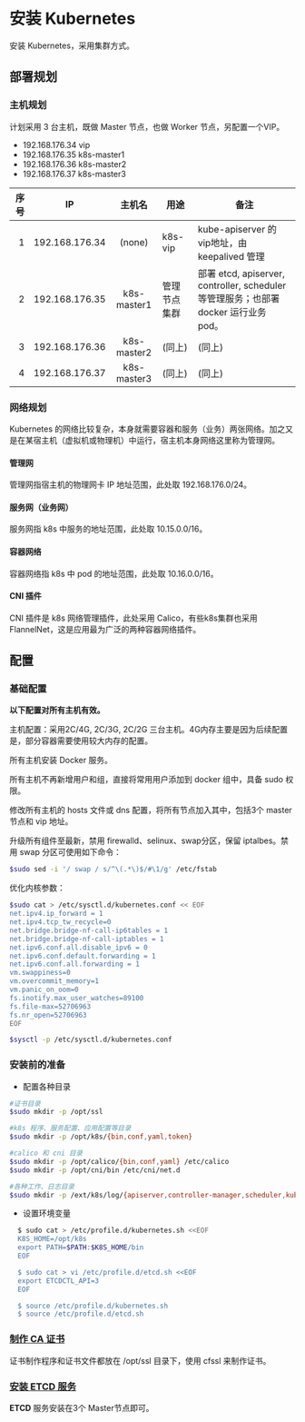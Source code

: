 # 安装 **Kubernetes**

安装 Kubernetes，采用集群方式。

## 部署规划

### 主机规划

计划采用 3 台主机，既做 Master 节点，也做 Worker 节点，另配置一个VIP。

- 192.168.176.34 vip
- 192.168.176.35 k8s-master1
- 192.168.176.36 k8s-master2
- 192.168.176.37 k8s-master3

|序号|IP|主机名|用途|备注|
| -: | - | :-: | - | - |
|1|192.168.176.34|(none)|k8s-vip|kube-apiserver 的 vip地址，由 keepalived 管理|
|2|192.168.176.35|k8s-master1|管理节点集群|部署 etcd, apiserver, controller, scheduler 等管理服务；也部署 docker 运行业务 pod。|
|3|192.168.176.36|k8s-master2|(同上)|(同上)|
|4|192.168.176.37|k8s-master3|(同上)|(同上)|

### 网络规划

Kubernetes 的网络比较复杂，本身就需要容器和服务（业务）两张网络。加之又是在某宿主机（虚拟机或物理机）中运行，宿主机本身网络这里称为管理网。

#### 管理网

管理网指宿主机的物理网卡 IP 地址范围，此处取 192.168.176.0/24。

#### 服务网（业务网）

服务网指 k8s 中服务的地址范围，此处取 10.15.0.0/16。

#### 容器网络

容器网络指 k8s 中 pod 的地址范围，此处取 10.16.0.0/16。

#### CNI 插件

CNI 插件是 k8s 网络管理插件，此处采用 Calico，有些k8s集群也采用 FlannelNet，这是应用最为广泛的两种容器网络插件。

## 配置

### 基础配置

**以下配置对所有主机有效。**

主机配置：采用2C/4G, 2C/3G, 2C/2G 三台主机。4G内存主要是因为后续配置是，部分容器需要使用较大内存的配置。

所有主机安装 Docker 服务。

所有主机不再新增用户和组，直接将常用用户添加到 docker 组中，具备 sudo 权限。

修改所有主机的 hosts 文件或 dns 配置，将所有节点加入其中，包括3个 master 节点和 vip 地址。

升级所有组件至最新，禁用 firewalld、selinux、swap分区，保留 iptalbes。禁用 swap 分区可使用如下命令：

```bash
$sudo sed -i '/ swap / s/^\(.*\)$/#\1/g' /etc/fstab
```

优化内核参数：

```bash
$sudo cat > /etc/sysctl.d/kubernetes.conf << EOF
net.ipv4.ip_forward = 1
net.ipv4.tcp_tw_recycle=0
net.bridge.bridge-nf-call-ip6tables = 1
net.bridge.bridge-nf-call-iptables = 1
net.ipv6.conf.all.disable_ipv6 = 0
net.ipv6.conf.default.forwarding = 1
net.ipv6.conf.all.forwarding = 1
vm.swappiness=0
vm.overcommit_memory=1
vm.panic_on_oom=0
fs.inotify.max_user_watches=89100
fs.file-max=52706963
fs.nr_open=52706963
EOF

$sysctl -p /etc/sysctl.d/kubernetes.conf
```

### 安装前的准备

- 配置各种目录

```bash
#证书目录
$sudo mkdir -p /opt/ssl

#k8s 程序、服务配置、应用配置等目录
$sudo mkdir -p /opt/k8s/{bin,conf,yaml,token}

#calico 和 cni 目录
$sudo mkdir -p /opt/calico/{bin,conf,yaml} /etc/calico
$sudo mkdir -p /opt/cni/bin /etc/cni/net.d

#各种工作、日志目录
$sudo mkdir -p /ext/k8s/log/{apiserver,controller-manager,scheduler,kubelet} /ext/etcd /var/lib/calico
```

- 设置环境变量

```bash
  $ sudo cat > /etc/profile.d/kubernetes.sh <<EOF
  K8S_HOME=/opt/k8s
  export PATH=$PATH:$K8S_HOME/bin
  EOF

  $ sudo cat > vi /etc/profile.d/etcd.sh <<EOF
  export ETCDCTL_API=3
  EOF

  $ source /etc/profile.d/kubernetes.sh
  $ source /etc/profile.d/etcd.sh
```

### [制作 **CA** 证书](ca/README.md)

证书制作程序和证书文件都放在 /opt/ssl 目录下，使用 cfssl 来制作证书。

### [安装 **ETCD** 服务](etcd/README.md)

**ETCD** 服务安装在3个 Master节点即可。
